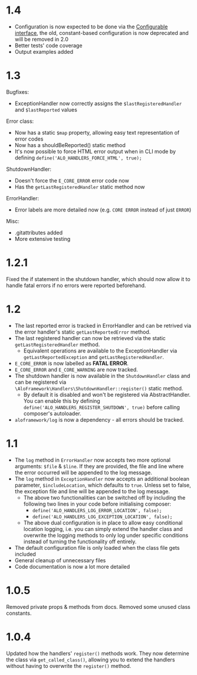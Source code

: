 # 1.4 #

 - Configuration is now expected to be done via the [Configurable interface](https://github.com/aloframework/config),
  the old, constant-based configuration is now deprecated and will be removed in 2.0
 - Better tests' code coverage
 - Output examples added

# 1.3 #

Bugfixes:

 - ExceptionHandler now correctly assigns the `$lastRegisteredHandler` and `$lastReported` values

Error class:

 - Now has a static `$map` property, allowing easy text representation of error codes
 - Now has a shouldBeReported() static method
 - It's now possible to force HTML error output when in CLI mode by defining `define('ALO_HANDLERS_FORCE_HTML', true);`

ShutdownHandler:

 - Doesn't force the `E_CORE_ERROR` error code now
 - Has the `getLastRegisteredHandler` static method now

ErrorHandler:

 - Error labels are more detailed now (e.g. `CORE ERROR` instead of just `ERROR`)

Misc:

 - .gitattributes added
 - More extensive testing

# 1.2.1 #

Fixed the if statement in the shutdown handler, which should now allow it to handle fatal errors if no errors were reported beforehand.

# 1.2 #

 - The last reported error is tracked in ErrorHandler and can be retrived via the error handler's static 
 `getLastReportedError` method.
 - The last registered handler can now be retrieved via the static `getLastRegisteredHandler` method.
	 - Equivalent operations are available to the ExceptionHandler via `getLastReportedException` and `getLastRegisteredHandler`.
 - `E_CORE_ERROR` is now labelled as **FATAL ERROR**.
 - `E_CORE_ERROR` and `E_CORE_WARNING` are now tracked.
 - The shutdown handler is now available in the `ShutdownHandler` class and can be registered via `\AloFramework\Handlers\ShutdownHandler::register()` static method.
	 - By default it is disabled and won't be registered via AbstractHandler. You can enable this by defining `define('ALO_HANDLERS_REGISTER_SHUTDOWN', true)` before calling composer's autoloader.
 - `aloframework/log` is now a dependency - all errors should be tracked.
 

# 1.1 #

 - The `log` method in `ErrorHandler` now accepts two more optional arguments: `$file` & `$line`. If they are provided, the file and line where the error occurred will be appended to the log message.
 - The `log` method in `ExceptionHandler` now accepts an additional boolean parameter, `$includeLocation`, which defaults to `true`. Unless set to false, the exception file and line will be appended to the log message.
	 - The above two functionalities can be switched off by including the following two lines in your code before initialising composer: 
		 - `define('ALO_HANDLERS_LOG_ERROR_LOCATION', false);`
		 - `define('ALO_HANDLERS_LOG_EXCEPTION_LOCATION', false);`
	 - The above dual configuration is in place to allow easy conditional location logging, i.e. you can simply extend the handler class and overwrite the logging methods to only log under specific conditions instead of turning the functionality off entirely.
 - The default configuration file is only loaded when the class file gets included
 - General cleanup of unnecessary files
 - Code documentation is now a lot more detailed

# 1.0.5 #
Removed private props & methods from docs. Removed some unused class constants.

# 1.0.4 #
Updated how the handlers' `register()` methods work. They now determine the class via `get_called_class()`, allowing you to extend the handlers without having to overwrite the `register()` method.
